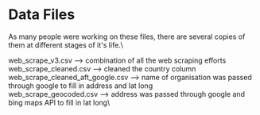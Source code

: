 # Data Files

As many people were working on these files, there are several copies of them at different stages of it's life.\

web_scrape_v3.csv --> combination of all the web scraping efforts\
web_scrape_cleaned.csv --> cleaned the country column\
web_scrape_cleaned_aft_google.csv --> name of organisation was passed through google to fill in address and lat long\
web_scrape_geocoded.csv --> address was passed through google and bing maps API to fill in lat long\

